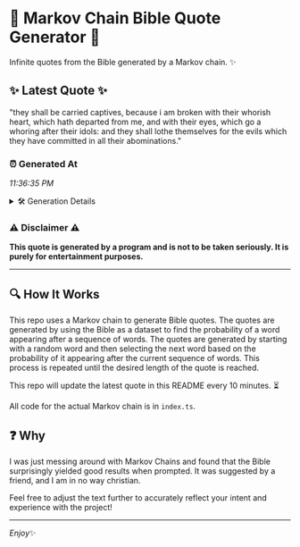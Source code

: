 # 📖 Markov Chain Bible Quote Generator 📖

Infinite quotes from the Bible generated by a Markov chain. ✨

## ✨ Latest Quote ✨
"they shall be carried captives, because i am broken with their whorish heart, which hath departed from me, and with their eyes, which go a whoring after their idols: and they shall lothe themselves for the evils which they have committed in all their abominations."

### ⏰ Generated At
*11:36:35 PM*

<details>
    <summary>🛠️ Generation Details</summary>
    <p>
        <strong>🌱 Seed:</strong> they<br>
        <strong>🔄 Iterations:</strong> 44<br>
        <strong>📜 Context History:</strong><br>[ they ]: shall<br>[ they, shall ]: be<br>[ they, shall, be ]: carried<br>[ they, shall, be, carried ]: captives,<br>[ they, shall, be, carried, captives, ]: because<br>[ they, shall, be, carried, captives,, because ]: i<br>[ shall, be, carried, captives,, because, i ]: am<br>[ be, carried, captives,, because, i, am ]: broken<br>[ carried, captives,, because, i, am, broken ]: with<br>[ captives,, because, i, am, broken, with ]: their<br>[ because, i, am, broken, with, their ]: whorish<br>[ i, am, broken, with, their, whorish ]: heart,<br>[ am, broken, with, their, whorish, heart, ]: which<br>[ broken, with, their, whorish, heart,, which ]: hath<br>[ with, their, whorish, heart,, which, hath ]: departed<br>[ their, whorish, heart,, which, hath, departed ]: from<br>[ whorish, heart,, which, hath, departed, from ]: me,<br>[ heart,, which, hath, departed, from, me, ]: and<br>[ which, hath, departed, from, me,, and ]: with<br>[ hath, departed, from, me,, and, with ]: their<br>[ departed, from, me,, and, with, their ]: eyes,<br>[ from, me,, and, with, their, eyes, ]: which<br>[ me,, and, with, their, eyes,, which ]: go<br>[ and, with, their, eyes,, which, go ]: a<br>[ with, their, eyes,, which, go, a ]: whoring<br>[ their, eyes,, which, go, a, whoring ]: after<br>[ eyes,, which, go, a, whoring, after ]: their<br>[ which, go, a, whoring, after, their ]: idols:<br>[ go, a, whoring, after, their, idols: ]: and<br>[ a, whoring, after, their, idols:, and ]: they<br>[ whoring, after, their, idols:, and, they ]: shall<br>[ after, their, idols:, and, they, shall ]: lothe<br>[ their, idols:, and, they, shall, lothe ]: themselves<br>[ idols:, and, they, shall, lothe, themselves ]: for<br>[ and, they, shall, lothe, themselves, for ]: the<br>[ they, shall, lothe, themselves, for, the ]: evils<br>[ shall, lothe, themselves, for, the, evils ]: which<br>[ lothe, themselves, for, the, evils, which ]: they<br>[ themselves, for, the, evils, which, they ]: have<br>[ for, the, evils, which, they, have ]: committed<br>[ the, evils, which, they, have, committed ]: in<br>[ evils, which, they, have, committed, in ]: all<br>[ which, they, have, committed, in, all ]: their<br>[ they, have, committed, in, all, their ]: abominations.<br>
    </p>
</details>

### ⚠️ Disclaimer ⚠️
**This quote is generated by a program and is not to be taken seriously. It is purely for entertainment purposes.**

---

## 🔍 How It Works

This repo uses a Markov chain to generate Bible quotes. The quotes are generated by using the Bible as a dataset to find the probability of a word appearing after a sequence of words. The quotes are generated by starting with a random word and then selecting the next word based on the probability of it appearing after the current sequence of words. This process is repeated until the desired length of the quote is reached.

This repo will update the latest quote in this README every 10 minutes. ⏳

All code for the actual Markov chain is in `index.ts`.

## ❓ Why

I was just messing around with Markov Chains and found that the Bible surprisingly yielded good results when prompted. 
It was suggested by a friend, and I am in no way christian.

Feel free to adjust the text further to accurately reflect your intent and experience with the project!

---

*Enjoy*✨
